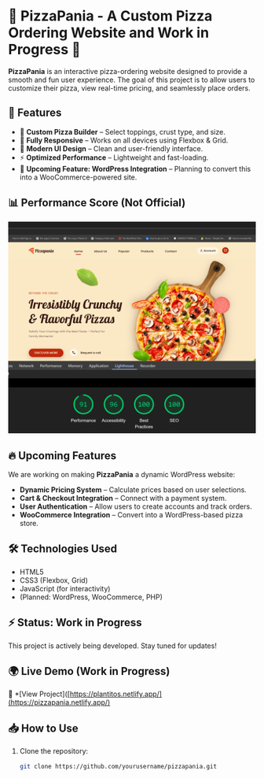 
# 🍕 PizzaPania - A Custom Pizza Ordering Website and Work in Progress 🚧

**PizzaPania** is an interactive pizza-ordering website designed to provide a smooth and fun user experience. The goal of this project is to allow users to customize their pizza, view real-time pricing, and seamlessly place orders.

## 🚀 Features
- 🍕 **Custom Pizza Builder** – Select toppings, crust type, and size.
- 📱 **Fully Responsive** – Works on all devices using Flexbox & Grid.
- 🎨 **Modern UI Design** – Clean and user-friendly interface.
- ⚡ **Optimized Performance** – Lightweight and fast-loading.
- 🌟 **Upcoming Feature: WordPress Integration** – Planning to convert this into a WooCommerce-powered site.

## 📊 Performance Score (Not Official)

![Lighthouse Score](https://github.com/Ronalyn24/PizzaPania/blob/main/pizzapania-lighthouse-score.jpg)

## 🔥 Upcoming Features
We are working on making **PizzaPania** a dynamic WordPress website:
- **Dynamic Pricing System** – Calculate prices based on user selections.
- **Cart & Checkout Integration** – Connect with a payment system.
- **User Authentication** – Allow users to create accounts and track orders.
- **WooCommerce Integration** – Convert into a WordPress-based pizza store.

## 🛠️ Technologies Used
- HTML5
- CSS3 (Flexbox, Grid)
- JavaScript (for interactivity)
- (Planned: WordPress, WooCommerce, PHP)

## ⚡ Status: Work in Progress  
This project is actively being developed. Stay tuned for updates!  

## 🌍 Live Demo (Work in Progress)
🔗 *[View Project]([https://plantitos.netlify.app/](https://pizzapania.netlify.app/)

## 📥 How to Use
1. Clone the repository:
   ```bash
   git clone https://github.com/yourusername/pizzapania.git

